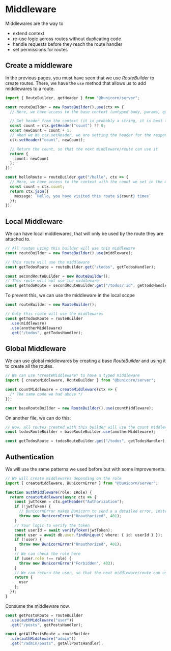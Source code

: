 # Middleware

Middlewares are the way to

- extend context
- re-use logic across routes without duplicating code
- handle requests before they reach the route handler
- set permissions for routes

## Create a middleware

In the previous pages, you must have seen that we use _RouteBuilder_ to create routes. There, we have the `use` method that allows us to add middlewares to a route.

```ts
import { RouteBuilder, getHeader } from "@bunicorn/server";

const routeBuilder = new RouteBuilder().use(ctx => {
  // Here, we have access to the base context (untyped body, params, query, etc)

  // Get header from the context (it is probably a string, it is best to cast on a real use case)
  const count = ctx.getHeader("count") ?? 0;
  const newCount = count + 1;
  // When we do ctx.setHeader, we are setting the header for the response, when we send the response, it will be sent with the headers we set
  ctx.setHeader("count", newCount);

  // Return the count, so that the next middleware/route can use it
  return {
    count: newCount
  };
});

const helloRoute = routeBuilder.get("/hello", ctx => {
  // Here, we have access to the context with the count we set in the middleware, it is also typed
  const count = ctx.count;
  return ctx.json({
    message: `Hello, you have visited this route ${count} times`
  });
});
```

## Local Middleware

We can have local middlewares, that will only be used by the route they are attached to.

```ts
// All routes using this builder will use this middleware
const routeBuilder = new RouteBuilder().use(middleware);

// This route will use the middleware
const getTodosRoute = routeBuilder.get("/todos", getTodosHandler);

const secondRouteBuilder = new RouteBuilder();
// This route will not use the middleware
const getTodoRoute = secondRouteBuilder.get("/todos/:id", getTodoHandler);
```

To prevent this, we can use the middleware in the local scope

```ts
const routeBuilder = new RouteBuilder();

// Only this route will use the middlewares
const getTodosRoute = routeBuilder
  .use(middleware)
  .use(anotherMiddleware)
  .get("/todos", getTodosHandler);
```

## Global Middleware

We can use global middlewares by creating a base _RouteBuilder_ and using it to create all the routes.

```ts
// We can use *createMiddleware* to have a typed middleware
import { createMiddleware, RouteBuilder } from "@bunicorn/server";

const countMiddleware = createMiddleware(ctx => {
  /* The same code we had above */
});

const baseRouteBuilder = new RouteBuilder().use(countMiddleware);
```

On another file, we can do this:

```ts
// Now, all routes created with this builder will use the count middleware and the another middleware
const todosRouteBuilder = baseRouteBuilder.use(anotherMiddleware);

const getTodosRoute = todosRouteBuilder.get("/todos", getTodosHandler);
```

## Authentication

We will use the same patterns we used before but with some improvements.

```ts
// We will create middlewares depending on the role
import { createMiddleware, BunicornError } from "@bunicorn/server";

function authMiddleware(role: IRole) {
  return createMiddleware(async ctx => {
    const jwtToken = ctx.getHeader("Authorization");
    if (!jwtToken) {
      // BunicornError makes Bunicorn to send a a detailed error, instead of sending status 500.
      throw new BunicornError("Unauthorized", 401);
    }
    // Your logic to verify the token
    const userId = await verifyToken(jwtToken);
    const user = await db.user.findUnique({ where: { id: userId } });
    if (!user) {
      throw new BunicornError("Unauthorized", 401);
    }
    // We can check the role here
    if (user.role !== role) {
      throw new BunicornError("Forbidden", 403);
    }
    // We can return the user, so that the next middleware/route can use it
    return {
      user
    };
  });
}
```

Consume the middleware now.

```ts
const getPostsRoute = routeBuilder
  .use(authMiddleware("user"))
  .get("/posts", getPostsHandler);

const getAllPostsRoute = routeBuilder
  .use(authMiddleware("admin"))
  .get("/admin/posts", getAllPostsHandler);
```
